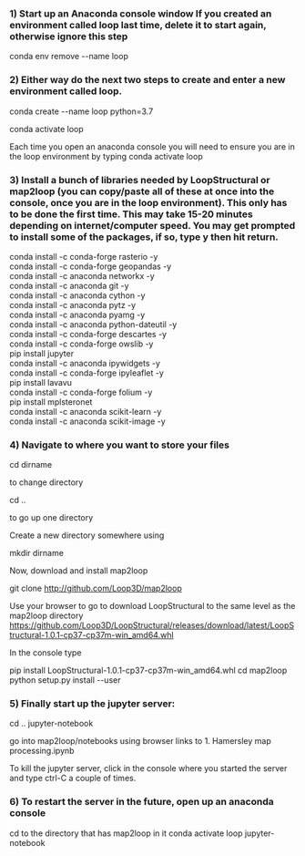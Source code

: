 ### 1) Start up an Anaconda console window  If you created an environment called loop last time, delete it to start again, otherwise ignore this step
   
conda env remove --name loop
   
### 2) Either way do the next two steps to create and enter a new environment called loop. 
   
conda create --name loop python=3.7
   
conda activate loop   
   
Each time you open an anaconda console   you will need to ensure you are in the loop environment by typing conda activate loop

### 3)  Install a bunch of libraries needed by LoopStructural or map2loop (you can copy/paste all of these at once into the console, once you are in the loop environment). This only has to be done the first time. This may take 15-20 minutes depending on internet/computer speed. You may get prompted to install some of the packages, if so, type y then hit return.
    
conda install -c conda-forge rasterio   -y   
conda install -c conda-forge geopandas -y   
conda install -c anaconda networkx -y   
conda install -c anaconda git -y   
conda install -c anaconda cython -y   
conda install -c anaconda pytz -y    
conda install -c anaconda pyamg -y   
conda install -c anaconda python-dateutil -y   
conda install -c conda-forge descartes -y   
conda install -c conda-forge owslib -y   
pip install jupyter    
conda install -c anaconda ipywidgets    -y   
conda install -c conda-forge ipyleaflet -y   
pip install lavavu    
conda install -c conda-forge folium -y   
pip install mplsteronet    
conda install -c anaconda scikit-learn -y   
conda install -c anaconda scikit-image -y   
    
### 4)  Navigate to where you want to store your files 
   
cd dirname
   
to change directory 
   
cd .. 
   
to go up one directory 
   
Create a new directory somewhere using
   
mkdir dirname
   
Now, download and install map2loop
   
git clone http://github.com/Loop3D/map2loop
   
Use your browser to go to download LoopStructural to the same level as the map2loop directory
https://github.com/Loop3D/LoopStructural/releases/download/latest/LoopStructural-1.0.1-cp37-cp37m-win_amd64.whl 
   
In the console type
   
pip install LoopStructural-1.0.1-cp37-cp37m-win_amd64.whl
cd map2loop
python setup.py install --user
    
### 5) Finally start up the jupyter server:
   
cd ..
jupyter-notebook
   
go into map2loop/notebooks using browser links to 1. Hamersley map processing.ipynb
   
To kill the jupyter server, click in the console where you started the server and type ctrl-C a couple of times.
   
### 6) To restart the server in the future, open up an anaconda console
   
cd to the directory that has map2loop in it
conda activate loop
jupyter-notebook


